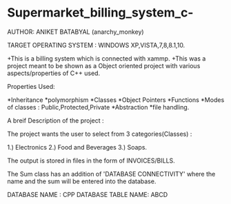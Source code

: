 # Supermarket_billing_system_c-

AUTHOR: ANIKET BATABYAL (anarchy_monkey)

TARGET OPERATING SYSTEM : WINDOWS XP,VISTA,7,8,8.1,10.

+This is a billing system which is connected with xammp.
+This was a project meant to be shown as a Object oriented project with various aspects/properties of C++ used.


Properties Used:

*Inheritance
*polymorphism
*Classes
*Object Pointers
*Functions
*Modes of classes : Public,Protected,Private
*Abstraction
*file handling.

A breif Description of the project : 

The project wants the user to select from 3 categories(Classes) :

1.) Electronics
2.) Food and Beverages
3.) Soaps.

The output is stored in files in the form of INVOICES/BILLS.

The Sum class has an addition of 'DATABASE CONNECTIVITY' where the name and the sum will be entered into the database. 

DATABASE NAME :  CPP
DATABASE TABLE NAME: ABCD

 


